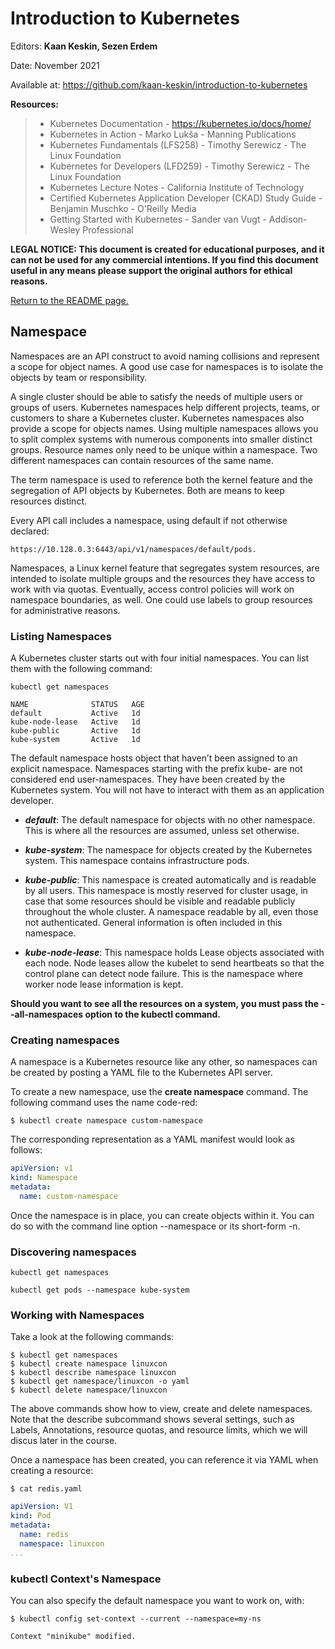 # Introduction to Kubernetes

Editors: **Kaan Keskin, Sezen Erdem**

Date: November 2021

Available at: https://github.com/kaan-keskin/introduction-to-kubernetes

**Resources:**

> - Kubernetes Documentation - https://kubernetes.io/docs/home/
> - Kubernetes in Action - Marko Lukša - Manning Publications
> - Kubernetes Fundamentals (LFS258) - Timothy Serewicz - The Linux Foundation
> - Kubernetes for Developers (LFD259) - Timothy Serewicz - The Linux Foundation
> - Kubernetes Lecture Notes - California Institute of Technology
> - Certified Kubernetes Application Developer (CKAD) Study Guide - Benjamin Muschko - O'Reilly Media
> - Getting Started with Kubernetes - Sander van Vugt - Addison-Wesley Professional

**LEGAL NOTICE: This document is created for educational purposes, and it can not be used for any commercial intentions. If you find this document useful in any means please support the original authors for ethical reasons.** 

[Return to the README page.](README.md)

## Namespace

Namespaces are an API construct to avoid naming collisions and represent a scope for object names. A good use case for namespaces is to isolate the objects by team or responsibility. 

A single cluster should be able to satisfy the needs of multiple users or groups of users. Kubernetes namespaces help different projects, teams, or customers to share a Kubernetes cluster. Kubernetes namespaces also provide a scope for objects names. Using multiple namespaces allows you to split complex systems with numerous components into smaller distinct groups. Resource names only need to be unique within a namespace. Two different namespaces can contain resources of the same name. 

The term namespace is used to reference both the kernel feature and the segregation of API objects by Kubernetes. Both are means to keep resources distinct. 

Every API call includes a namespace, using default if not otherwise declared: 
    
    https://10.128.0.3:6443/api/v1/namespaces/default/pods. 

Namespaces, a Linux kernel feature that segregates system resources, are intended to isolate multiple groups and the resources they have access to work with via quotas. Eventually, access control policies will work on namespace boundaries, as well. One could use labels to group resources for administrative reasons. 

### Listing Namespaces

A Kubernetes cluster starts out with four initial namespaces. You can list them with the following command:

```shell
kubectl get namespaces

NAME              STATUS   AGE
default           Active   1d
kube-node-lease   Active   1d
kube-public       Active   1d
kube-system       Active   1d
```

The default namespace hosts object that haven’t been assigned to an explicit namespace. Namespaces starting with the prefix kube- are not considered end user-namespaces. They have been created by the Kubernetes system. You will not have to interact with them as an application developer.

* <i>**default**</i>:  The default namespace for objects with no other namespace. This is where all the resources are assumed, unless set otherwise.

* <i>**kube-system**</i>: The namespace for objects created by the Kubernetes system. This namespace contains infrastructure pods.

* <i>**kube-public**</i>: This namespace is created automatically and is readable by all users. This namespace is mostly reserved for cluster usage, in case that some resources should be visible and readable publicly throughout the whole cluster. A namespace readable by all, even those not authenticated. General information is often included in this namespace.

* <i>**kube-node-lease**</i>: This namespace holds Lease objects associated with each node. Node leases allow the kubelet to send heartbeats so that the control plane can detect node failure. This is the namespace where worker node lease information is kept.

**Should you want to see all the resources on a system, you must pass the --all-namespaces option to the kubectl command.**

### Creating namespaces

A namespace is a Kubernetes resource like any other, so namespaces can be created by posting a YAML file to the Kubernetes API server.

To create a new namespace, use the **create namespace** command. The following command uses the name code-red:

```shell
$ kubectl create namespace custom-namespace
```

The corresponding representation as a YAML manifest would look as follows:

```yaml
apiVersion: v1
kind: Namespace
metadata:
  name: custom-namespace
```

Once the namespace is in place, you can create objects within it. You can do so with the command line option --namespace or its short-form -n.

### Discovering namespaces

```shell
kubectl get namespaces

kubectl get pods --namespace kube-system
```

### Working with Namespaces

Take a look at the following commands:​

```shell
​$ kubectl get namespaces
$ kubectl create namespace linuxcon
$ kubectl describe namespace linuxcon
$ kubectl get namespace/linuxcon -o yaml
$ kubectl delete namespace/linuxcon​
```

The above commands show how to view, create and delete namespaces. Note that the describe subcommand shows several settings, such as Labels, Annotations, resource quotas, and resource limits, which we will discus later in the course.

Once a namespace has been created, you can reference it via YAML when creating a resource: 

```shell
$ cat redis.yaml
```

```yaml
apiVersion: V1
kind: Pod
metadata: 
  name: redis 
  namespace: linuxcon
...
```

### kubectl Context's Namespace

You can also specify the default namespace you want to work on, with:

```shell
$ kubectl config set-context --current --namespace=my-ns

Context "minikube" modified.
```
